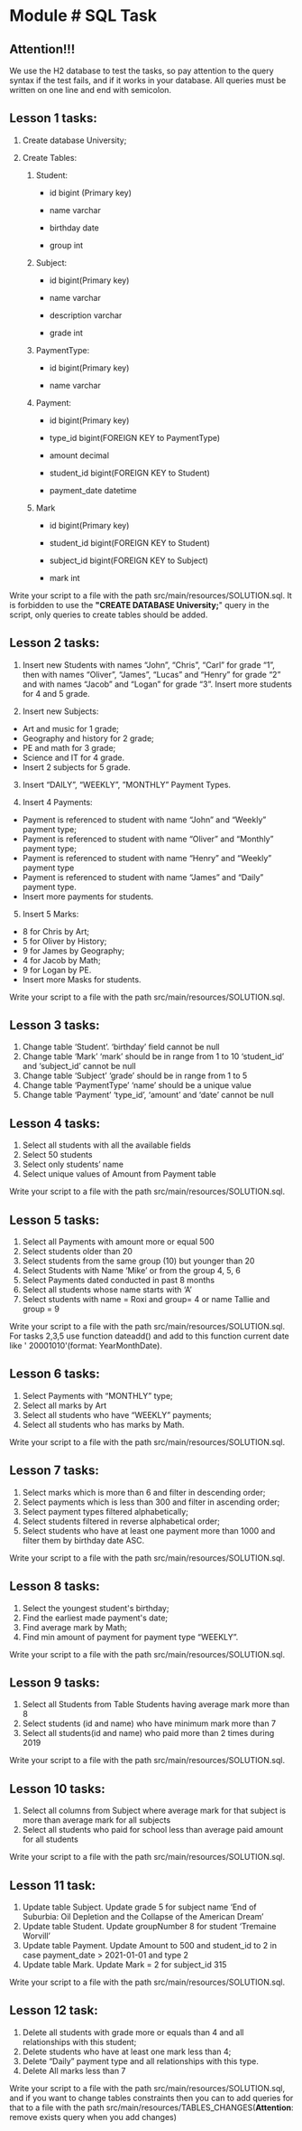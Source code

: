 # Module # SQL Task

## Attention!!!

We use the H2 database to test the tasks, so pay attention to the query syntax
if the test fails, and if it works in your database. All queries must be written
on one line and end with semicolon.

## Lesson 1 tasks:

1. Create database University;

2. Create Tables:
    1. Student:
        - id bigint (Primary key)

        - name varchar

        - birthday date

        - group int

    2. Subject:

        - id bigint(Primary key)

        - name varchar

        - description varchar

        - grade int

    3. PaymentType:

        - id bigint(Primary key)

        - name varchar

    4. Payment:

        - id bigint(Primary key)

        - type_id bigint(FOREIGN KEY to PaymentType)

        - amount decimal

        - student_id bigint(FOREIGN KEY to Student)

        - payment_date datetime

    5. Mark

        - id bigint(Primary key)

        - student_id bigint(FOREIGN KEY to Student)

        - subject_id bigint(FOREIGN KEY to Subject)

        - mark int

Write your script to a file with the path src/main/resources/SOLUTION.sql. It is
forbidden to use the **"CREATE DATABASE University;**" query in the script, only
queries to create tables should be added.

## Lesson 2 tasks:

1) Insert new Students with names “John”, “Chris”, “Carl” for grade “1”, then
   with names “Oliver”, “James”, “Lucas” and “Henry” for grade “2” and with
   names “Jacob” and “Logan” for grade “3”. Insert more students for 4 and 5
   grade.

2) Insert new Subjects:

- Art and music for 1 grade;
- Geography and history for 2 grade;
- PE and math for 3 grade;
- Science and IT for 4 grade.
- Insert 2 subjects for 5 grade.

3) Insert “DAILY”, “WEEKLY”, ”MONTHLY” Payment Types.

4) Insert 4 Payments:

- Payment is referenced to student with name “John” and “Weekly” payment type;
- Payment is referenced to student with name “Oliver” and “Monthly” payment
  type;
- Payment is referenced to student with name “Henry” and “Weekly” payment type
- Payment is referenced to student with name “James” and “Daily” payment type.
- Insert more payments for students.

5) Insert 5 Marks:

- 8 for Chris by Art;
- 5 for Oliver by History;
- 9 for James by Geography;
- 4 for Jacob by Math;
- 9 for Logan by PE.
- Insert more Masks for students.

Write your script to a file with the path src/main/resources/SOLUTION.sql.

## Lesson 3 tasks:

1) Change table ‘Student’. ‘birthday’ field cannot be null
2) Change table ‘Mark’ ‘mark’ should be in range from 1 to 10 ‘student_id’ and
   ‘subject_id’ cannot be null
3) Change table ‘Subject’ ‘grade’ should be in range from 1 to 5
4) Change table ‘PaymentType’ ‘name’ should be a unique value
5) Change table ‘Payment’ ‘type_id’, ‘amount’ and ‘date’ cannot be null

## Lesson 4 tasks:

1. Select all students with all the available fields
2. Select 50 students
3. Select only students’ name
4. Select unique values of Amount from Payment table

Write your script to a file with the path src/main/resources/SOLUTION.sql.

## Lesson 5 tasks:

1) Select all Payments with amount more or equal 500
2) Select students older than 20
3) Select students from the same group (10) but younger than 20
4) Select Students with Name ‘Mike’ or from the group 4, 5, 6
5) Select Payments dated conducted in past 8 months
6) Select all students whose name starts with ‘A’
7) Select students with name = Roxi and group= 4 or name Tallie and group = 9

Write your script to a file with the path src/main/resources/SOLUTION.sql. For
tasks 2,3,5 use function dateadd() and add to this function current date like '
20001010'(format: YearMonthDate).

## Lesson 6 tasks:

1) Select Payments with “MONTHLY” type;
2) Select all marks by Art
3) Select all students who have “WEEKLY” payments;
4) Select all students who has marks by Math.

Write your script to a file with the path src/main/resources/SOLUTION.sql.

## Lesson 7 tasks:

1) Select marks which is more than 6 and filter in descending order;
2) Select payments which is less than 300 and filter in ascending order;
3) Select payment types filtered alphabetically;
4) Select students filtered in reverse alphabetical order;
5) Select students who have at least one payment more than 1000 and filter them
   by birthday date ASC.

Write your script to a file with the path src/main/resources/SOLUTION.sql.

## Lesson 8 tasks:

1) Select the youngest student's birthday;
2) Find the earliest made payment's date;
3) Find average mark by Math;
4) Find min amount of payment for payment type “WEEKLY”.

Write your script to a file with the path src/main/resources/SOLUTION.sql.

## Lesson 9 tasks:

1) Select all Students from Table Students having average mark more than 8
2) Select students (id and name) who have minimum mark more than 7
3) Select all students(id and name) who paid more than 2 times during 2019

Write your script to a file with the path src/main/resources/SOLUTION.sql.

## Lesson 10 tasks:

1) Select all columns from Subject where average mark for that subject is more
   than average mark for all subjects
2) Select all students who paid for school less than average paid amount for all
   students

Write your script to a file with the path src/main/resources/SOLUTION.sql.

## Lesson 11 task:

1) Update table Subject. Update grade 5 for subject name ‘End of Suburbia: Oil
   Depletion and the Collapse of the American Dream’
2) Update table Student. Update groupNumber 8 for student ‘Tremaine Worvill’
3) Update table Payment. Update Amount to 500 and student_id to 2 in case
   payment_date > 2021-01-01 and type 2
4) Update table Mark. Update Mark = 2 for subject_id 315

Write your script to a file with the path src/main/resources/SOLUTION.sql.

## Lesson 12 task:

1) Delete all students with grade more or equals than 4 and all relationships
   with this student;
2) Delete students who have at least one mark less than 4;
3) Delete “Daily” payment type and all relationships with this type.
4) Delete All marks less than 7

Write your script to a file with the path src/main/resources/SOLUTION.sql, and
if you want to change tables constraints then you can to add queries for that to
a file with the path src/main/resources/TABLES_CHANGES(**Attention**:
remove exists query when you add changes)

